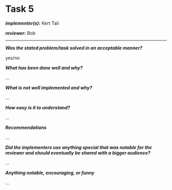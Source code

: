 # Task 5
***implementer(s):*** Kert Tali

***reviewer:*** Bob

---

***Was the stated problem/task solved in an acceptable manner?***
<!-- (Would this count as a delivery for a potential client?) - if this is a no, 
the task is rejected and can be redone (this option can be taken four times in 
total - has to be discussed with instructors) -->

yes/no


***What has been done well and why?***

...


***What is not well implemented and why?***

...


***How easy is it to understand?***
<!--what is easy to understand/well documented - what is hard to understand/lacks documentation-->

...


***Recommendations***
<!--Are there any recommendations to simplify some of this task that the reviewer would like to share?-->

...


***Did the implementers use anything special that was notable for the reviewer and should eventually be shared with a bigger audience?***
<!--Note these specialties down with a positive remark to encourage sharing.-->

...


***Anything notable, encouraging, or funny***

...
